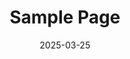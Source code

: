---
title: "Sample Page"
description: "A minimal sample using Hugo blocks"
date: 2025-03-25
layout: pilaresdelsoftware
blocks:
  - type: hero
    id: sect-hero
    className: dark background background-01
    header: Learn to Build Better Software
    subheader: A hands-on training to level up your skills
    paragraphs:
      - Join hundreds of developers who’ve transformed their careers.
    callToAction:
      text: Get Started
      scrollTo: sect-cta

  - type: stakes-with-image
    id: sect-problem
    className: light
    image: /images/problem-solving.jpeg
    header: Why This Training Matters
    p1: Developers often struggle with legacy code, unclear standards, and lack of mentorship.
    list:
      - Work on real codebases
      - Improve testing and clean code skills
      - Accelerate your career growth
    p2: Our approach fixes these issues with practical training and expert guidance.

  - type: syllabus
    id: sect-syllabus
    className: gloaming
    header: What You’ll Learn
    paragraph1: A clear path to software craftsmanship.
    modules:
      - index: 1
        title: Clean Code
        description: Write maintainable, expressive, and professional-grade code.
      - index: 2
        title: TDD Fundamentals
        description: Learn to test-drive your design with confidence.
    paragraph2: Each module includes exercises, code reviews, and real-life scenarios.
    callToAction:
      text: View Full Curriculum
      scrollTo: sect-cta

  - type: testimonials
    id: sect-testimonials
    testimonials:
      - name: "Jane Smith"
        position: "Full-Stack Developer"
        photo: "/images/testimonials/jane.jpg"
        text: "This course gave me tools I now use daily — highly recommended."
        active: true

  - type: call-to-action
    id: sect-cta
    className: dark background background-07
    header: Ready to Join?
    ctaLabel: Enroll Now
    ctaHref: https://example.com/enroll
---